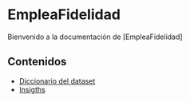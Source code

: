 # EmpleaFidelidad

Bienvenido a la documentación de [EmpleaFidelidad]


## Contenidos

- [Diccionario del dataset](Data_Dictionary.md)
- [Insigths](insights.md)
